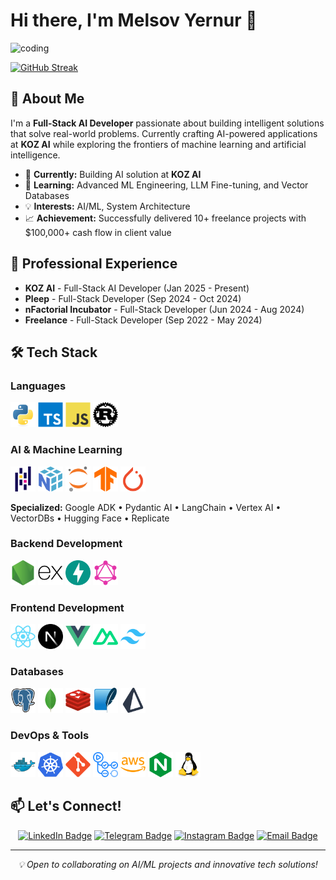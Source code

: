 # Hi there, I'm Melsov Yernur 👋

<div>
  <img src="https://media0.giphy.com/media/YQitE4YNQNahy/200w.gif?cid=6c09b952aci9mguv8t7tty0wpuuossf1cchv3ll7g0uejuw3&ep=v1_gifs_search&rid=200w.gif" alt="coding" width="300"/>
  
  [![GitHub Streak](http://github-readme-streak-stats.herokuapp.com?user=melsovcozy&theme=shadow-purple)](https://git.io/streak-stats)
</div>

## 🚀 About Me

I'm a **Full-Stack AI Developer** passionate about building intelligent solutions that solve real-world problems. Currently crafting AI-powered applications at **KOZ AI** while exploring the frontiers of machine learning and artificial intelligence.

- 🔭 **Currently:** Building AI solution at **KOZ AI**
- 🌱 **Learning:** Advanced ML Engineering, LLM Fine-tuning, and Vector Databases
- 💡 **Interests:** AI/ML, System Architecture
- 📈 **Achievement:** Successfully delivered 10+ freelance projects with $100,000+ cash flow in client value

## 💼 Professional Experience

- **KOZ AI** - Full-Stack AI Developer (Jan 2025 - Present)
- **Pleep** - Full-Stack Developer (Sep 2024 - Oct 2024)
- **nFactorial Incubator** - Full-Stack Developer (Jun 2024 - Aug 2024)
- **Freelance** - Full-Stack Developer (Sep 2022 - May 2024)

## 🛠️ Tech Stack

### **Languages**
<div>
  <img src="https://github.com/devicons/devicon/blob/master/icons/python/python-original.svg" alt="Python" title="Python" height="40"/>
  <img src="https://github.com/devicons/devicon/blob/master/icons/typescript/typescript-original.svg" alt="TypeScript" title="TypeScript" height="40"/>
  <img src="https://github.com/devicons/devicon/blob/master/icons/javascript/javascript-original.svg" alt="JavaScript" title="JavaScript" height="40"/>
  <img src="https://github.com/devicons/devicon/blob/master/icons/rust/rust-original.svg" alt="Rust" title="Rust" height="40"/>
</div>

### **AI & Machine Learning**
<div>
  <img src="https://github.com/devicons/devicon/blob/master/icons/pandas/pandas-original.svg" alt="Pandas" title="Pandas" height="40"/>
  <img src="https://github.com/devicons/devicon/blob/master/icons/numpy/numpy-original.svg" alt="NumPy" title="NumPy" height="40"/>
  <img src="https://github.com/devicons/devicon/blob/master/icons/jupyter/jupyter-original.svg" alt="Jupyter" title="Jupyter" height="40"/>
  <img src="https://github.com/devicons/devicon/blob/master/icons/tensorflow/tensorflow-original.svg" alt="TensorFlow" title="TensorFlow" height="40"/>
  <img src="https://github.com/devicons/devicon/blob/master/icons/pytorch/pytorch-original.svg" alt="PyTorch" title="PyTorch" height="40"/>
</div>

**Specialized:** Google ADK • Pydantic AI • LangChain • Vertex AI • VectorDBs • Hugging Face • Replicate

### **Backend Development**
<div>
  <img src="https://github.com/devicons/devicon/blob/master/icons/nodejs/nodejs-original.svg" alt="Node.js" title="Node.js" height="40"/>
  <img src="https://github.com/devicons/devicon/blob/master/icons/express/express-original.svg" alt="Express" title="Express" height="40"/>
  <img src="https://github.com/devicons/devicon/blob/master/icons/fastapi/fastapi-original.svg" alt="FastAPI" title="FastAPI" height="40"/>
  <img src="https://github.com/devicons/devicon/blob/master/icons/graphql/graphql-plain.svg" alt="GraphQL" title="GraphQL" height="40"/>
</div>

### **Frontend Development**
<div>
  <img src="https://github.com/devicons/devicon/blob/master/icons/react/react-original.svg" alt="React" title="React" height="40"/>
  <img src="https://github.com/devicons/devicon/blob/master/icons/nextjs/nextjs-original.svg" alt="NextJS" title="NextJS" height="40"/>
  <img src="https://github.com/devicons/devicon/blob/master/icons/vuejs/vuejs-original.svg" alt="VueJS" title="VueJS" height="40"/>
  <img src="https://github.com/devicons/devicon/blob/master/icons/nuxt/nuxt-original.svg" alt="Nuxt" title="Nuxt" height="40"/>
  <img src="https://github.com/devicons/devicon/blob/master/icons/tailwindcss/tailwindcss-original.svg" alt="TailwindCSS" title="TailwindCSS" height="40"/>
</div>

### **Databases**
<div>
  <img src="https://github.com/devicons/devicon/blob/master/icons/postgresql/postgresql-original.svg" alt="PostgreSQL" title="PostgreSQL" height="40"/>
  <img src="https://github.com/devicons/devicon/blob/master/icons/mongodb/mongodb-original.svg" alt="MongoDB" title="MongoDB" height="40"/>
  <img src="https://github.com/devicons/devicon/blob/master/icons/redis/redis-original.svg" alt="Redis" title="Redis" height="40"/>
  <img src="https://github.com/devicons/devicon/blob/master/icons/sqlite/sqlite-original.svg" alt="SQLite" title="SQLite" height="40"/>
  <img src="https://github.com/devicons/devicon/blob/master/icons/prisma/prisma-original.svg" alt="Prisma" title="Prisma" height="40"/>
</div>

### **DevOps & Tools**
<div>
  <img src="https://github.com/devicons/devicon/blob/master/icons/docker/docker-original.svg" alt="Docker" title="Docker" height="40"/>
  <img src="https://github.com/devicons/devicon/blob/master/icons/kubernetes/kubernetes-original.svg" alt="Kubernetes" title="Kubernetes" height="40"/>
  <img src="https://github.com/devicons/devicon/blob/master/icons/git/git-original.svg" alt="Git" title="Git" height="40"/>
  <img src="https://github.com/devicons/devicon/blob/master/icons/githubactions/githubactions-original.svg" alt="GitHub Actions" title="GitHub Actions" height="40"/>
  <img src="https://github.com/devicons/devicon/blob/master/icons/amazonwebservices/amazonwebservices-plain-wordmark.svg" alt="AWS" title="AWS" height="40"/>
  <img src="https://github.com/devicons/devicon/blob/master/icons/nginx/nginx-original.svg" alt="Nginx" title="Nginx" height="40"/>
  <img src="https://github.com/devicons/devicon/blob/master/icons/linux/linux-original.svg" alt="Linux" title="Linux" height="40"/>
</div>

## 📫 Let's Connect!

<div align="center">
  
[![LinkedIn Badge](https://img.shields.io/badge/LinkedIn-%230077B5?style=for-the-badge&logo=linkedin&logoColor=white)](https://www.linkedin.com/in/melsov/)
[![Telegram Badge](https://img.shields.io/badge/Telegram-%2324A1DE?style=for-the-badge&logo=telegram&logoColor=white)](https://t.me/mels_ov/)
[![Instagram Badge](https://img.shields.io/badge/Instagram-%23E1306C?style=for-the-badge&logo=instagram&logoColor=white)](https://www.instagram.com/yernur.jpg/)
[![Email Badge](https://img.shields.io/badge/Email-D14836?style=for-the-badge&logo=gmail&logoColor=white)](mailto:ernurmelsov@gmail.com)

</div>

---

<div align="center">
  <i>💡 Open to collaborating on AI/ML projects and innovative tech solutions!</i>
</div>
